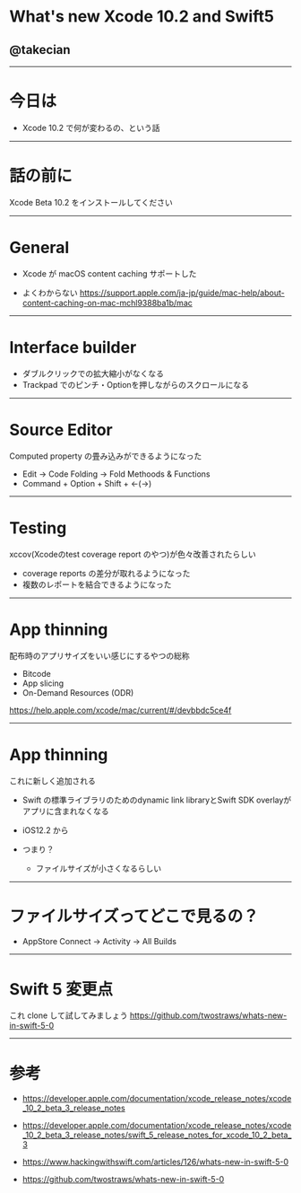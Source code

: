 # What's new Xcode 10.2 and Swift5

## @takecian

---

# 今日は

* Xcode 10.2 で何が変わるの、という話

---

# 話の前に

Xcode Beta 10.2 をインストールしてください

---

# General
- Xcode が macOS content caching サポートした

- よくわからない
https://support.apple.com/ja-jp/guide/mac-help/about-content-caching-on-mac-mchl9388ba1b/mac

---
# Interface builder

- ダブルクリックでの拡大縮小がなくなる
- Trackpad でのピンチ・Optionを押しながらのスクロールになる

---

# Source Editor

Computed property の畳み込みができるようになった

- Edit -> Code Folding -> Fold Methoods & Functions
- Command + Option + Shift + ←(→)

---
# Testing
xccov(Xcodeのtest coverage report のやつ)が色々改善されたらしい

- coverage reports の差分が取れるようになった
- 複数のレポートを結合できるようになった

---
# App thinning

配布時のアプリサイズをいい感じにするやつの総称
- Bitcode
- App slicing
- On-Demand Resources (ODR)

https://help.apple.com/xcode/mac/current/#/devbbdc5ce4f

---

# App thinning

これに新しく追加される

- Swift の標準ライブラリのためのdynamic link libraryとSwift SDK overlayがアプリに含まれなくなる
- iOS12.2 から

- つまり？
  - ファイルサイズが小さくなるらしい

---

# ファイルサイズってどこで見るの？

- AppStore Connect -> Activity -> All Builds

---

# Swift 5 変更点

これ clone して試してみましょう
https://github.com/twostraws/whats-new-in-swift-5-0

---

# 参考

- https://developer.apple.com/documentation/xcode_release_notes/xcode_10_2_beta_3_release_notes
- https://developer.apple.com/documentation/xcode_release_notes/xcode_10_2_beta_3_release_notes/swift_5_release_notes_for_xcode_10_2_beta_3


- https://www.hackingwithswift.com/articles/126/whats-new-in-swift-5-0
- https://github.com/twostraws/whats-new-in-swift-5-0
